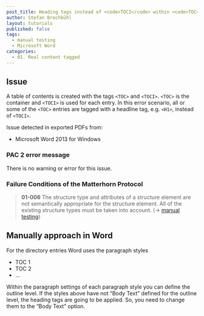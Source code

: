 ```yaml
---
post_title: Heading tags instead of <code>TOCI</code> within <code>TOC</code>
author: Stefan Brechbühl
layout: tutorials
published: false
tags:
  - manual testing
  - Microsoft Word
categories:
  - 01. Real content tagged
---
```

## Issue

A table of contents is created with the tags `<TOC>` and `<TOCI>`. `<TOC>` is the container and `<TOCI>` is used for each entry. In this error scenario, all or some of the `<TOC>`  entries are tagged with a headline tag, e.g. `<H1>`, instead of `<TOCI>`.

Issue detected in exported PDFs from:

* Microsoft Word 2013 for Windows

### PAC 2 error message

There is no warning or error for this issue.

### Failure Conditions of the Matterhorn Protocol

> **01-006** The structure type and attributes of a structure element are not semantically appropriate for the structure element. All of the existing structure types must be taken into account. (→ [manual testing][1])

## Manually approach in Word

For the directory entries Word uses the paragraph styles

* TOC 1
* TOC 2
* …

Within the paragraph settings of each paragraph style you can define the outline level. If the styles above have not “Body Text” defined for the outline level, the heading tags are going to be applied. So, you need to change them to the “Body Text” option.

 [1]: https://accessible-pdf.info/en/glossary/#manual-testing